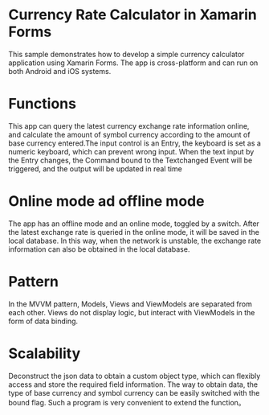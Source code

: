 # Currency Rate Calculator in Xamarin Forms

 This sample demonstrates how to develop a simple currency calculator application using Xamarin Forms. The app is cross-platform and can run on both Android and iOS systems.
 
# Functions

This app can query the latest currency exchange rate information online, and calculate the amount of symbol currency according to the amount of base currency entered.The input control is an Entry, the keyboard is set as a numeric keyboard, which can prevent wrong input. When the text input by the Entry changes, the Command bound to the Textchanged Event will be triggered, and the output will be updated in real time

# Online mode ad offline mode

The app has an offline mode and an online mode, toggled by a switch. After the latest exchange rate is queried in the online mode, it will be saved in the local database. In this way, when the network is unstable, the exchange rate information can also be obtained in the local database.

# Pattern
In the MVVM pattern, Models, Views and ViewModels are separated from each other. Views do not display logic, but interact with ViewModels in the form of data binding.

# Scalability
Deconstruct the json data to obtain a custom object type, which can flexibly access and store the required field information. The way to obtain data, the type of base currency and symbol currency can be easily switched with the bound flag. Such a program is very convenient to extend the function。

